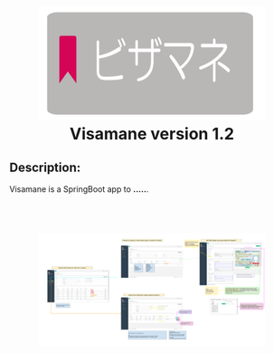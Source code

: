 <h1 align="center">
  <br>
  <img src="../images/vis logo.png" height="200" width="400"/>
  <br>
Visamane version 1.2
  <br>
  
## Description:
 <p>Visamane is a  SpringBoot app to  <strong>.....</strong>.</p>
<br>
<h1 align="center">
  <img src="../images/v1.2.0 Visamane - MT side.png" height="200" width="400"/>

